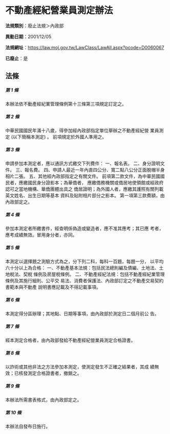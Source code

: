 # 不動產經紀營業員測定辦法

**法規類別**：廢止法規＞內政部

**異動日期**：2001/12/05  

**法規網址**：https://law.moj.gov.tw/LawClass/LawAll.aspx?pcode=D0060067

**已廢止**：是



## 法條
##### 第 1 條
本辦法依不動產經紀業管理條例第十三條第三項規定訂定之。

##### 第 2 條
中華民國國民年滿十八歲，得參加經內政部指定單位舉辦之不動產經紀營
業員測定 (以下簡稱本測定) 。
前項規定於外國人準用之。

##### 第 3 條
申請參加本測定者，應以通訊方式繳交下列費件：
一、報名表。
二、身分證明文件。
三、報名費。
四、申請人最近一年內直四公分、寬二點八公分正面脫帽半身相片二張。
五、其他經內政部指定之有關文件。
前項第二款文件，為中華民國國民者，應繳國民身分證影本；為華僑者，
應繳僑務機關或僑居地使領館或經政府認可之當地機構、華僑團體出具之
僑居證明；為外國人者，應繳其護照有關列載英文姓名、出生日期等基本
資料及貼附相片部分之影本。
第一項第三款費額，由內政部定之。


##### 第 4 條
參加本測定者所繳書件，經查明係偽造或變造者，應不准其應考；其已應
考者，應考成績無效。冒用身分者，亦同。

##### 第 5 條
本測定以選擇題之測驗方式為之，分下列二科，每科一百題，每題一分，
以平均六十分以上為合格：
一、不動產基本法規：包括民法總則編及債編、土地法、土地稅法、契稅
    條例及房屋稅條例。
二、不動產經紀法規：包括不動產經紀業管理條例及其施行細則、公平交
    易法、消費者保護法、內政部訂定之不動產交易契約書範本與不動產
    說明書應記載及不得記載事項。


##### 第 6 條
本測定得分區辦理；其地點、日期等事項，由內政部於測定日二個月前公
告。

##### 第 7 條
經本測定合格者，由內政部發給不動產經紀營業員測定合格證書。

##### 第 8 條
以詐術或其他非法之方法參加本測定，使測定發生不正確之結果者，其成
績無效；已核發測定合格證書者，撤銷之。

##### 第 9 條
本辦法所需書表格式，由內政部定之。

##### 第 10 條
本辦法自發布日施行。


